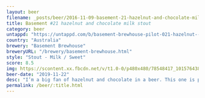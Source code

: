 ```yaml
---
layout: beer
filename: _posts/beer/2016-11-09-basement-21-hazelnut-and-chocolate-milk-stout.md
title: Basement #21 hazelnut and chocolate milk stout
category: beer
untappd: "https://untappd.com/b/basement-brewhouse-pilot-021-hazelnut---chocolate-milk-stout/3368570"
country: "Australia"
brewery: "Basement Brewhouse"
breweryURL: "/brewery/basement-brewhouse.html"
style: "Stout - Milk / Sweet"
score: 8.5
img: https://scontent.xx.fbcdn.net/v/t1.0-0/p480x480/78548417_10157643897948745_6754125218748301312_o.jpg?_nc_cat=108&_nc_ohc=zHi_4GXSr1EAQmWc6gicIAXf02LvKxTT3idIB4bQ8FNEFPZVlOBpBj32A&_nc_ht=scontent.xx&oh=9a77fdeb6a83e7d655ffbf9b904b5808&oe=5E873CD6
beer-date: "2019-11-22"
desc: "I’m a big fan of hazelnut and chocolate in a beer. This one is pretty light on but it gives a great creamy finish"
permalink: /beer/:title.html
---
```

